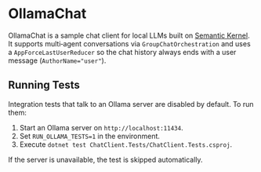 # OllamaChat

OllamaChat is a sample chat client for local LLMs built on
[Semantic Kernel](https://github.com/microsoft/semantic-kernel). It supports
multi‑agent conversations via `GroupChatOrchestration` and uses a
`AppForceLastUserReducer` so the chat history always ends with a user message
(`AuthorName="user"`).

## Running Tests

Integration tests that talk to an Ollama server are disabled by default. To run them:

1. Start an Ollama server on `http://localhost:11434`.
2. Set `RUN_OLLAMA_TESTS=1` in the environment.
3. Execute `dotnet test ChatClient.Tests/ChatClient.Tests.csproj`.

If the server is unavailable, the test is skipped automatically.

